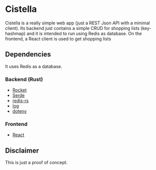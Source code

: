 # Cistella

Cistella is a really simple web app (just a REST Json API with a minimal client). Its backend just contains a simple CRUD for shopping lists (key-hashmap) and it is intended to run using Redis as database. On the frontend, a React client is used to get shopping lists

## Dependencies

It uses Redis as a database.

### Backend (Rust)
- [Rocket](https://rocket.rs/)
- [Serde](https://github.com/serde-rs/serde)
- [redis-rs](https://github.com/mitsuhiko/redis-rs)
- [log](https://github.com/rust-lang-nursery/log)
- [dotenv](https://github.com/purpliminal/rust-dotenv) 

### Frontend
- [React](https://reactjs.org/)

## Disclaimer

This is just a proof of concept.
